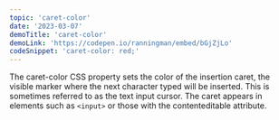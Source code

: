 ```yaml
---
topic: 'caret-color'
date: '2023-03-07'
demoTitle: 'caret-color'
demoLink: 'https://codepen.io/ranningman/embed/bGjZjLo'
codeSnippet: 'caret-color: red;'
---
```

The caret-color CSS property sets the color of the insertion caret, the visible marker where the next character typed will be inserted. This is sometimes referred to as the text input cursor. The caret appears in elements such as `<input>` or those with the contenteditable attribute.
